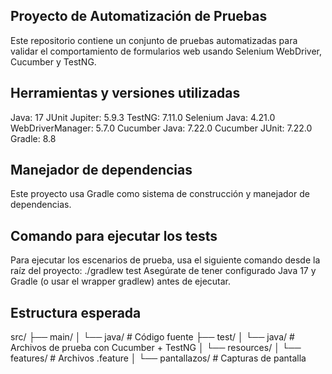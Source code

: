 ## Proyecto de Automatización de Pruebas

Este repositorio contiene un conjunto de pruebas automatizadas para validar el comportamiento de formularios web usando Selenium WebDriver, Cucumber y TestNG.
## Herramientas y versiones utilizadas

Java: 17
JUnit Jupiter: 5.9.3
TestNG: 7.11.0
Selenium Java: 4.21.0
WebDriverManager: 5.7.0
Cucumber Java: 7.22.0
Cucumber JUnit: 7.22.0
Gradle: 8.8

## Manejador de dependencias

Este proyecto usa Gradle como sistema de construcción y manejador de dependencias.

## Comando para ejecutar los tests

Para ejecutar los escenarios de prueba, usa el siguiente comando desde la raíz del proyecto:
./gradlew test
Asegúrate de tener configurado Java 17 y Gradle (o usar el wrapper gradlew) antes de ejecutar.

## Estructura esperada

src/
├── main/
│   └── java/          # Código fuente
├── test/
│   └── java/          # Archivos de prueba con Cucumber + TestNG
│   └── resources/
│       └── features/  # Archivos .feature
│       └── pantallazos/ # Capturas de pantalla

